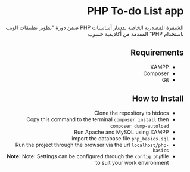 <div dir="rtl">
<h1> PHP To-do List app </h1>
<p>الشيفرة المصدرية الخاصة بمسار أساسيات PHP ضمن دورة "تطوير تطبيقات الويب باستخدام PHP" المقدمة من أكاديمية حسوب</p>

<h2> Requirements </h2>
<ul>
  <li>XAMPP</li>
  <li>Composer</li>
  <li>Git</li>
</ul>
<h2> How to Install </h2>
<ul>
  <li>Clone the repository to htdocs</li>
  <li>Copy this command to the terminal <code>composer install</code> then <code>composer dump-autoload</code></li>
  <li>Run Apache and MySQL using XAMPP</li>
  <li>import the database file  <code>php_basics.sql</code></li>
  <li>Run the project through the browser via the url <code>localhost/php-basics</code></li>
  <li><strong>Note:</strong> Note: Settings can be configured through the <code>config.php</code>file to suit your work environment</li>
</ul>
</div>
